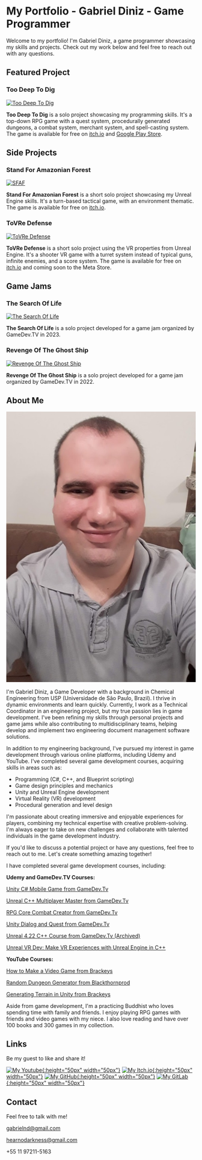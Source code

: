 # My Portfolio - Gabriel Diniz - Game Programmer

Welcome to my portfolio! I'm Gabriel Diniz, a game programmer showcasing my skills and projects. Check out my work below and feel free to reach out with any questions.

## Featured Project

### Too Deep To Dig

[![Too Deep To Dig](https://img.youtube.com/vi/tqRdO8yj7KU/0.jpg)](https://www.youtube.com/watch?v=tqRdO8yj7KU "Too Deep To Dig")

**Too Deep To Dig** is a solo project showcasing my programming skills. It's a top-down RPG game with a quest system, procedurally generated dungeons, a combat system, merchant system, and spell-casting system. The game is available for free on [itch.io](https://hear-no-darkness.itch.io/too-deep-to-dig) and [Google Play Store](https://play.google.com/store/apps/details?id=com.GabrielNobileDiniz.TooDeepToDig).

## Side Projects

### Stand For Amazonian Forest

[![SFAF](https://img.youtube.com/vi/LyGu3aTePEM/0.jpg)](https://youtu.be/LyGu3aTePEM "Stand For Amazonian Forest")

**Stand For Amazonian Forest** is a short solo project showcasing my Unreal Engine skills. It's a turn-based tactical game, with an environment thematic. The game is available for free on [itch.io](https://hear-no-darkness.itch.io/stand-for-amazionan-forest).

### ToVRe Defense

[![ToVRe Defense](https://img.youtube.com/vi/iRGOskPGcm0/0.jpg)](https://youtu.be/iRGOskPGcm0 "ToVRe Defense")

**ToVRe Defense** is a short solo project using the VR properties from Unreal Engine. It's a shooter VR game with a turret system instead of typical guns, infinite enemies, and a score system. The game is available for free on [itch.io](https://hear-no-darkness.itch.io/tovre-defense) and coming soon to the Meta Store.

## Game Jams

### The Search Of Life

[![The Search Of Life](https://img.itch.zone/aW1nLzEyMjkxOTk1LnBuZw==/315x250%23c/i6pJVz.png)](https://hear-no-darkness.itch.io/the-search-of-life "The Search Of Life")

**The Search Of Life** is a solo project developed for a game jam organized by GameDev.TV in 2023.

### Revenge Of The Ghost Ship

[![Revenge Of The Ghost Ship](https://img.itch.zone/aW1nLzkwNTczNTMucG5n/original/tWG15k.png)](https://hear-no-darkness.itch.io/revenge-of-the-ghost-ship "Revenge Of The Ghost Ship")

**Revenge Of The Ghost Ship** is a solo project developed for a game jam organized by GameDev.TV in 2022.


## About Me

![Me!](images/foto.jpg "Me!")

I'm Gabriel Diniz, a Game Developer with a background in Chemical Engineering from USP (Universidade de São Paulo, Brazil). I thrive in dynamic environments and learn quickly. Currently, I work as a Technical Coordinator in an engineering project, but my true passion lies in game development. I've been refining my skills through personal projects and game jams while also contributing to multidisciplinary teams, helping develop and implement two engineering document management software solutions.

In addition to my engineering background, I've pursued my interest in game development through various online platforms, including Udemy and YouTube. I've completed several game development courses, acquiring skills in areas such as:

- Programming (C#, C++, and Blueprint scripting)
- Game design principles and mechanics
- Unity and Unreal Engine development
- Virtual Reality (VR) development
- Procedural generation and level design

I'm passionate about creating immersive and enjoyable experiences for players, combining my technical expertise with creative problem-solving. I'm always eager to take on new challenges and collaborate with talented individuals in the game development industry.

If you'd like to discuss a potential project or have any questions, feel free to reach out to me. Let's create something amazing together!

I have completed several game development courses, including:

**Udemy and GameDev.TV Courses:**

[Unity C# Mobile Game from GameDev.Tv](https://www.udemy.com/share/104KnI3@vCnifT7YtcJ9ibB_lRA1vk6O_rtk3zEqy9AII3Z3_bxnCDh3XgqiZXxC89aUB_wF/)

[Unreal C++ Multiplayer Master from GameDev.Tv](https://www.udemy.com/share/101Dtc3@Paau4DIpp5NhRkbf131v3MnOClDB_YIn2waZ-FIAtt-OTyzSTz22v0d0yhlna-TT/)

[RPG Core Combat Creator from GameDev.Tv](https://www.udemy.com/share/101XWK3@n_g2PxS9YZ-oqeBpOi_xGpvAtYYo3k312QaCs9erZVvQe7tY1UrSmlyImqClxwcp/)

[Unity Dialog and Quest from GameDev.Tv](https://www.udemy.com/share/103CaS3@6oC4v_SdGnaxGT6hVD-MQmV79V_1X7awXzZqcR89pskk6vSIkRcv1-Ot0GUEjip1/)

[Unreal 4.22 C++ Course from GameDev.Tv (Archived)](https://www.gamedev.tv/courses/enrolled/675837)

[Unreal VR Dev: Make VR Experiences with Unreal Engine in C++](https://www.gamedev.tv/courses/enrolled/635398)


**YouTube Courses:**

[How to Make a Video Game from Brackeys](https://www.youtube.com/watch?v=j48LtUkZRjU&list=PLPV2KyIb3jR53Jce9hP7G5xC4O9AgnOuL)

[Random Dungeon Generator from Blackthornprod](https://www.youtube.com/watch?v=qAf9axsyijY)

[Generating Terrain in Unity from Brackeys](https://www.youtube.com/watch?v=vFvwyu_ZKfU)

Aside from game development, I'm a practicing Buddhist who loves spending time with family and friends. I enjoy playing RPG games with friends and video games with my niece. I also love reading and have over 100 books and 300 games in my collection.

## Links
Be my guest to like and share it!

[![My Youtube](https://brandeps.com/icon-download/Y/Youtube-icon-vector-02.svg){:height="50px" width="50px"}](https://www.youtube.com/channel/UCF5SJBWl3d_LE6hT3I6gNig "Hear No Darkness on Youtube")         [![My Itch.io](https://static.itch.io/images/itchio-textless-black.svg){:height="50px" width="50px"}](https://hear-no-darkness.itch.io "Hear No Darkness on Youtube")         [![My GitHub](https://github.githubassets.com/images/modules/logos_page/GitHub-Mark.png){:height="50px" width="50px"}](https://github.com/gabrielndiniz "Gabriel N Diniz on GitHub")         [![My GitLab](https://about.gitlab.com/images/press/press-kit-icon.svg){:height="50px" width="50px"}](https://gitlab.com/gabrielnd1/ "Gabriel N Diniz on GitLab")


## Contact
Feel free to talk with me!

gabrielnd@gmail.com

hearnodarkness@gmail.com

+55 11 97211-5163